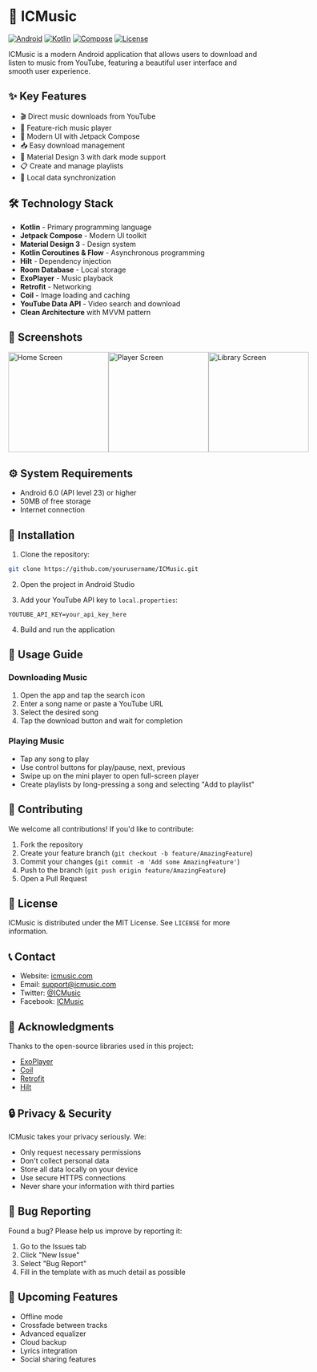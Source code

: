 # 🎵 ICMusic

[![Android](https://img.shields.io/badge/Platform-Android-green.svg)](https://developer.android.com/reference)
[![Kotlin](https://img.shields.io/badge/Language-Kotlin-orange.svg)](https://kotlinlang.org/)
[![Compose](https://img.shields.io/badge/Jetpack-Compose-blue.svg)](https://developer.android.com/jetpack/compose)
[![License](https://img.shields.io/badge/License-MIT-yellow.svg)](LICENSE)

ICMusic is a modern Android application that allows users to download and listen to music from YouTube, featuring a beautiful user interface and smooth user experience.

## ✨ Key Features

- 🎬 Direct music downloads from YouTube
- 🎵 Feature-rich music player
- 📱 Modern UI with Jetpack Compose
- 📥 Easy download management
- 🎨 Material Design 3 with dark mode support
- 📋 Create and manage playlists
- 🔄 Local data synchronization

## 🛠️ Technology Stack

- **Kotlin** - Primary programming language
- **Jetpack Compose** - Modern UI toolkit
- **Material Design 3** - Design system
- **Kotlin Coroutines & Flow** - Asynchronous programming
- **Hilt** - Dependency injection
- **Room Database** - Local storage
- **ExoPlayer** - Music playback
- **Retrofit** - Networking
- **Coil** - Image loading and caching
- **YouTube Data API** - Video search and download
- **Clean Architecture** with MVVM pattern

## 📱 Screenshots

<div style="display: flex;">
    <img src="/api/placeholder/200/400" width="200" alt="Home Screen"/>
    <img src="/api/placeholder/200/400" width="200" alt="Player Screen"/>
    <img src="/api/placeholder/200/400" width="200" alt="Library Screen"/>
</div>

## ⚙️ System Requirements

- Android 6.0 (API level 23) or higher
- 50MB of free storage
- Internet connection

## 🚀 Installation

1. Clone the repository:
```bash
git clone https://github.com/yourusername/ICMusic.git
```

2. Open the project in Android Studio

3. Add your YouTube API key to `local.properties`:
```properties
YOUTUBE_API_KEY=your_api_key_here
```

4. Build and run the application

## 📖 Usage Guide

### Downloading Music
1. Open the app and tap the search icon
2. Enter a song name or paste a YouTube URL
3. Select the desired song
4. Tap the download button and wait for completion

### Playing Music
- Tap any song to play
- Use control buttons for play/pause, next, previous
- Swipe up on the mini player to open full-screen player
- Create playlists by long-pressing a song and selecting "Add to playlist"

## 🤝 Contributing

We welcome all contributions! If you'd like to contribute:

1. Fork the repository
2. Create your feature branch (`git checkout -b feature/AmazingFeature`)
3. Commit your changes (`git commit -m 'Add some AmazingFeature'`)
4. Push to the branch (`git push origin feature/AmazingFeature`)
5. Open a Pull Request

## 📄 License

ICMusic is distributed under the MIT License. See `LICENSE` for more information.

## 📞 Contact

- Website: [icmusic.com](https://icmusic.com)
- Email: support@icmusic.com
- Twitter: [@ICMusic](https://twitter.com/ICMusic)
- Facebook: [ICMusic](https://facebook.com/ICMusic)

## 🙏 Acknowledgments

Thanks to the open-source libraries used in this project:
- [ExoPlayer](https://github.com/google/ExoPlayer)
- [Coil](https://github.com/coil-kt/coil)
- [Retrofit](https://github.com/square/retrofit)
- [Hilt](https://dagger.dev/hilt/)

## 🔒 Privacy & Security

ICMusic takes your privacy seriously. We:
- Only request necessary permissions
- Don't collect personal data
- Store all data locally on your device
- Use secure HTTPS connections
- Never share your information with third parties

## 🐛 Bug Reporting

Found a bug? Please help us improve by reporting it:
1. Go to the Issues tab
2. Click "New Issue"
3. Select "Bug Report"
4. Fill in the template with as much detail as possible

## 🚀 Upcoming Features

- Offline mode
- Crossfade between tracks
- Advanced equalizer
- Cloud backup
- Lyrics integration
- Social sharing features